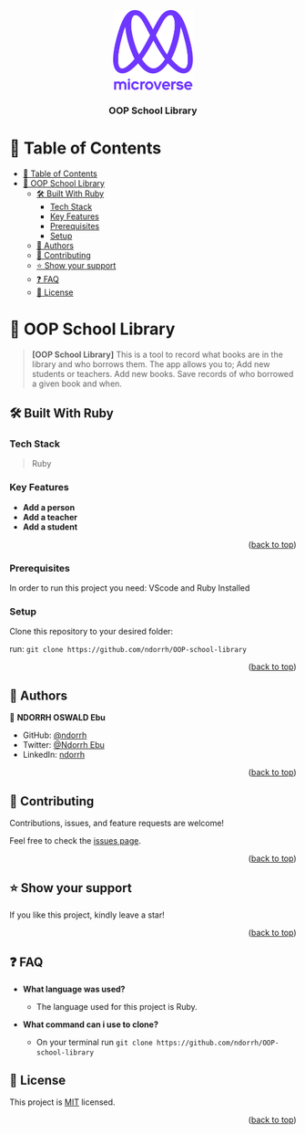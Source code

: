 <a name="readme-top"></a>

<div align="center">
  <img src="murple_logo.png" alt="logo" width="140"  height="auto" />
  <br/>

  <h3><b>OOP School Library</b></h3>

</div>

# 📗 Table of Contents

- [📗 Table of Contents](#-table-of-contents)
- [📖 OOP School Library ](#-oop-school-library-)
  - [🛠 Built With Ruby](#-built-with-ruby)
    - [Tech Stack ](#tech-stack-)
    - [Key Features ](#key-features-)
    - [Prerequisites](#prerequisites)
    - [Setup](#setup)
  - [👥 Authors ](#-authors-)
  - [🤝 Contributing ](#-contributing-)
  - [⭐️ Show your support ](#️-show-your-support-)
  - [❓ FAQ ](#-faq-)
  - [📝 License ](#-license-)

# 📖 OOP School Library <a name="about-project"></a>

> **[OOP School Library]** This is a tool to record what books are in the library and who borrows them. The app allows you to; Add new students or teachers. Add new books. Save records of who borrowed a given book and when.
## 🛠 Built With <a name="built-with">Ruby</a>

### Tech Stack <a name="tech-stack"></a>

> Ruby


### Key Features <a name="key-features"></a>

- **Add a person**
- **Add a teacher**
- **Add a student**

<p align="right">(<a href="#readme-top">back to top</a>)</p>

### Prerequisites

In order to run this project you need: VScode and Ruby Installed

### Setup

Clone this repository to your desired folder:

run: `git clone https://github.com/ndorrh/OOP-school-library`

<p align="right">(<a href="#readme-top">back to top</a>)</p>

## 👥 Authors <a name="authors"></a>

👤 **NDORRH OSWALD Ebu**

- GitHub: [@ndorrh](https://github.com/ndorrh)
- Twitter: [@Ndorrh Ebu](https://twitter.com/NdorrhEbu)
- LinkedIn: [ndorrh](https://linkedin.com/in/ndorrhoswaldebu)


<p align="right">(<a href="#readme-top">back to top</a>)</p>

## 🤝 Contributing <a name="contributing"></a>

Contributions, issues, and feature requests are welcome!

Feel free to check the [issues page](https://github.com/ndorrh/OOP-school-library/issues).

<p align="right">(<a href="#readme-top">back to top</a>)</p>

## ⭐️ Show your support <a name="support"></a>

If you like this project, kindly leave a star! 

<p align="right">(<a href="#readme-top">back to top</a>)</p>

## ❓ FAQ <a name="faq"></a>

- **What language was used?**

  - The language used for this project is Ruby.

- **What command can i use to clone?**

  - On your terminal run `git clone https://github.com/ndorrh/OOP-school-library`


## 📝 License <a name="license"></a>

This project is [MIT](./MIT.md) licensed.

<p align="right">(<a href="#readme-top">back to top</a>)</p>
